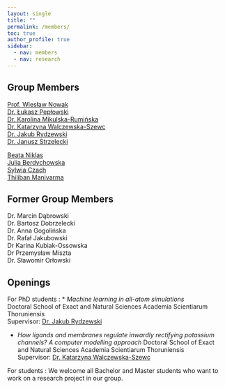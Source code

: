 ```yaml
---
layout: single
title: ""
permalink: /members/
toc: true
author_profile: true
sidebar:
  - nav: members
  - nav: research
---
```


Group Members
--------

[Prof. Wiesław Nowak](wn)  
[Dr. Łukasz Pepłowski](lp)  
[Dr. Karolina Mikulska-Rumińska](kmr)  
[Dr. Katarzyna Walczewska-Szewc](kws)  
[Dr. Jakub Rydzewski](jr)  
[Dr. Janusz Strzelecki](js)

[Beata Niklas](bn)  
[Julia Berdychowska](jb)  
[Sylwia Czach](sc)  
[Thiliban Manivarma](tm)  

Former Group Members
--------

Dr. Marcin Dąbrowski  
Dr. Bartosz Dobrzelecki  
Dr. Anna Gogolińska  
Dr. Rafał Jakubowski  
Dr Karina Kubiak-Ossowska  
Dr Przemysław Miszta  
Dr. Sławomir Orłowski  

Openings
--------

For PhD students
:  * *Machine learning in all-atom simulations*  
    Doctoral School of Exact and Natural Sciences Academia Scientiarum Thoruniensis  
    Supervisor: [Dr. Jakub Rydzewski](/members/jr/)


   * *How ligands and membranes regulate inwardly rectifying potassium channels? A computer modelling approach*
     Doctoral School of Exact and Natural Sciences Academia Scientiarum Thoruniensis  
     Supervisor: [Dr. Katarzyna Walczewska-Szewc](/members/kws/)


For students
:     We welcome all Bachelor and Master students who want to work on a research project in our group.  

